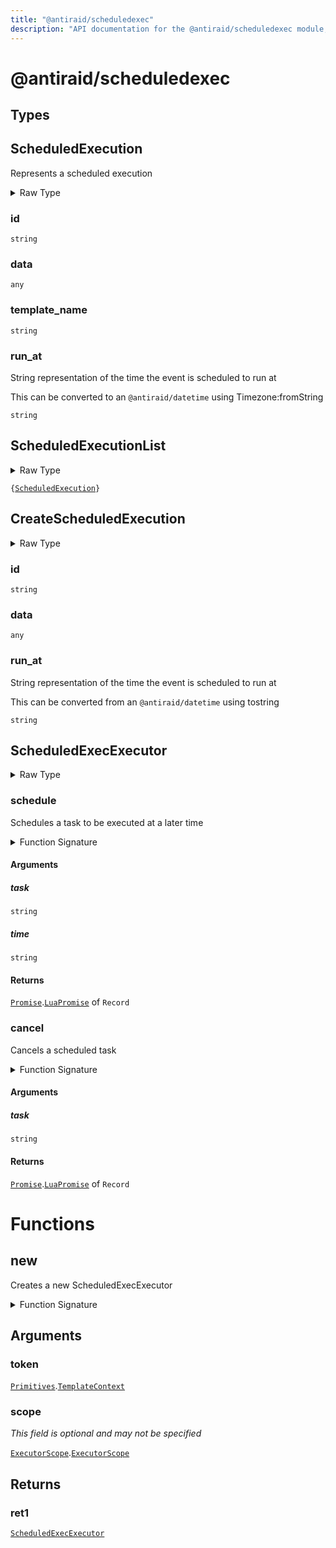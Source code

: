 ```yaml
---
title: "@antiraid/scheduledexec"
description: "API documentation for the @antiraid/scheduledexec module, including types and scheduled execution operations."
---
```


# @antiraid/scheduledexec

## Types

## ScheduledExecution

Represents a scheduled execution

<details>
<summary>Raw Type</summary>

```luau
--- Represents a scheduled execution
type ScheduledExecution = {
	id: string,

	data: any,

	template_name: string,

	--- String representation of the time the event is scheduled to run at
	---
	--- This can be converted to an ``@antiraid/datetime`` using Timezone:fromString
	run_at: string
}
```

</details>

### id

`string`

### data

`any`

### template_name

`string`

### run_at

String representation of the time the event is scheduled to run at

This can be converted to an `@antiraid/datetime` using Timezone:fromString

`string`

## ScheduledExecutionList

<details>
<summary>Raw Type</summary>

```luau
type ScheduledExecutionList = {ScheduledExecution}
```

</details>

`{`[`ScheduledExecution`](#scheduledexecution)`}`

## CreateScheduledExecution

<details>
<summary>Raw Type</summary>

```luau
type CreateScheduledExecution = {
	id: string,

	data: any,

	--- String representation of the time the event is scheduled to run at
	---
	--- This can be converted from an ``@antiraid/datetime`` using tostring
	run_at: string
}
```

</details>

### id

`string`

### data

`any`

### run_at

String representation of the time the event is scheduled to run at

This can be converted from an `@antiraid/datetime` using tostring

`string`

## ScheduledExecExecutor

<details>
<summary>Raw Type</summary>

```luau
type ScheduledExecExecutor = {
	--- @function () -> Promise<void>
	--- Schedules a task to be executed at a later time
	schedule: (self: ScheduledExecExecutor, task: string, time: string) -> Promise.LuaPromise<Record<never, never>>,

	--- @function () -> Promise<void>
	--- Cancels a scheduled task
	cancel: (self: ScheduledExecExecutor, task: string) -> Promise.LuaPromise<Record<never, never>>
}
```

</details>

### schedule

Schedules a task to be executed at a later time

<details>
<summary>Function Signature</summary>

```luau
--- @function () -> Promise<void>
--- Schedules a task to be executed at a later time
schedule: (self: ScheduledExecExecutor, task: string, time: string) -> Promise.LuaPromise<Record<never, never>>
```

</details>

#### Arguments

##### task

`string`

##### time

`string`

#### Returns

[`Promise`](./promise.md).[`LuaPromise`](./promise.md#luapromise) of `Record`

### cancel

Cancels a scheduled task

<details>
<summary>Function Signature</summary>

```luau
--- @function () -> Promise<void>
--- Cancels a scheduled task
cancel: (self: ScheduledExecExecutor, task: string) -> Promise.LuaPromise<Record<never, never>>
```

</details>

#### Arguments

##### task

`string`

#### Returns

[`Promise`](./promise.md).[`LuaPromise`](./promise.md#luapromise) of `Record`

# Functions

## new

Creates a new ScheduledExecExecutor

<details>
<summary>Function Signature</summary>

```luau
--- Creates a new ScheduledExecExecutor
function new(token: Primitives.TemplateContext, scope: ExecutorScope.ExecutorScope?) -> ScheduledExecExecutor end
```

</details>

## Arguments

### token

[`Primitives`](./primitives.md).[`TemplateContext`](./primitives.md#templatecontext)

### scope

_This field is optional and may not be specified_

[`ExecutorScope`](./executorscope.md).[`ExecutorScope`](./executorscope.md#executorscope)

## Returns

### ret1

[`ScheduledExecExecutor`](#scheduledexecexecutor)

